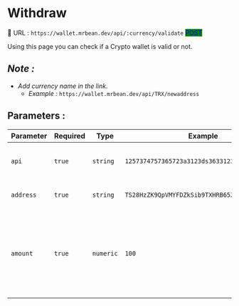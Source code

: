 # Withdraw

:link: URL : `https://wallet.mrbean.dev/api/:currency/validate`  <mark style="color:blue;background-color:green;">POST</mark>&#x20;

Using this page you can check if a Crypto wallet is valid or not.

## _Note :_

* _Add currency name in the link._&#x20;
  * _Example :_ `https://wallet.mrbean.dev/api/TRX/newaddress`

## Parameters :

| Parameter | Required | Type      | Example                                       | Description                                                                                                       |
| --------- | -------- | --------- | --------------------------------------------- | ----------------------------------------------------------------------------------------------------------------- |
| `api`     | `true`   | `string`  | `1257374757365723a3123ds3633123213123421412a` | Get your API form your user dashboard.                                                                            |
| `address` | `true`   | `string`  | `TS28HzZK9QpVMYFDZkSib9TXHRB65Zni9D`          | send the address to be checked                                                                                    |
| `amount`  | `true`   | `numeric` | `100`                                         | <p>Send the amount you want to withdraw.<br>Minimum Withdraw : <code>2</code> TRX<br>Fee : <code>1</code> TRX</p> |

